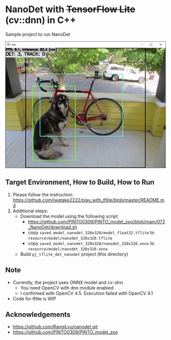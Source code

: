 # NanoDet with ~~TensorFlow Lite~~ (cv::dnn) in C++
Sample project to run NanoDet

![00_doc/nanodet.jpg](00_doc/nanodet.jpg)

## Target Environment, How to Build, How to Run
1. Please follow the instruction: https://github.com/iwatake2222/play_with_tflite/blob/master/README.md
2. Additional steps:
    - Download the model using the following script
        - https://github.com/PINTO0309/PINTO_model_zoo/blob/main/072_NanoDet/download.sh
        - copy `saved_model_nanodet_320x320/model_float32.tflite` to `resource/model/nanodet_320x320.tflite`
        - copy `saved_model_nanodet_320x320/nanodet_320x320.onnx` to `resource/model/nanodet_320x320.onnx`
    - Build  `pj_tflite_det_nanodet` project (this directory)

## Note
- Currently, the project uses ONNX model and cv::dnn
    - You need OpenCV with dnn module enabled
    - I confirmed with OpenCV 4.5. Execution failed with OpenCV 4.1
- Code for tflite is WIP

## Acknowledgements
- https://github.com/RangiLyu/nanodet.git
- https://github.com/PINTO0309/PINTO_model_zoo
